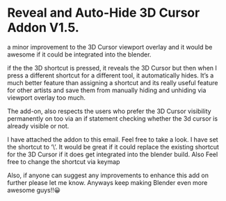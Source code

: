 # Reveal and Auto-Hide 3D Cursor Addon V1.5.

a minor improvement to the 3D Cursor viewport overlay and it would be awesome if it could be integrated into the blender. 

if the the 3D shortcut is pressed, it reveals the 3D Cursor but then when I press a different shortcut for a different tool, it automatically hides.  It’s a much better feature than assigning a shortcut and its really useful feature for other artists and save them from manually hiding and unhiding via viewport overlay too much. 

The add-on, also respects the users who prefer the 3D Cursor visibility permanently on too via an if statement checking whether the 3d cursor is already visible or not.  

I have attached the addon to this email. Feel free to take a look. I have set the shortcut to ‘\’. It would be great if it could replace the existing shortcut for the 3D Cursor if it does get integrated into the blender build. Also Feel free to change the shortcut via keymap

Also, if anyone can suggest any improvements to enhance this add on further please let me know. Anyways keep making Blender even more awesome guys!!😀
